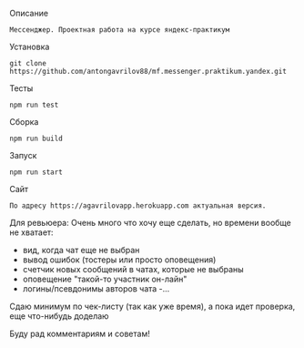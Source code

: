 Описание
```
Мессенджер. Проектная работа на курсе яндекс-практикум
```
Установка
```
git clone https://github.com/antongavrilov88/mf.messenger.praktikum.yandex.git
```
Тесты
```
npm run test
```
Сборка
```
npm run build
```
Запуск
```
npm run start
```
Сайт
```
По адресу https://agavrilovapp.herokuapp.com актуальная версия.
```

Для ревьюера:
Очень много что хочу еще сделать, но времени вообще не хватает:
- вид, когда чат еще не выбран
- вывод ошибок (тостеры или просто оповещения)
- счетчик новых сообщений в чатах, которые не выбраны
- оповещение "такой-то участник он-лайн"
- логины/псевдонимы авторов чата
-...

Сдаю минимум по чек-листу (так как уже время), а пока идет проверка, еще что-нибудь доделаю

Буду рад комментариям и советам!